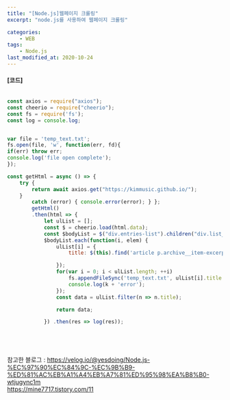 ```yaml
---
title: "[Node.js]웹페이지 크롤링"
excerpt: "node.js를 사용하여 웹페이지 크롤링"

categories:
    - WEB
tags:
    - Node.js
last_modified_at: 2020-10-24
---
```


#### [코드]

```javascript

const axios = require("axios"); 
const cheerio = require("cheerio"); 
const fs = require('fs');
const log = console.log; 


var file = 'temp_text.txt';
fs.open(file, 'w', function(err, fd){
if(err) throw err;
console.log('file open complete');
});

const getHtml = async () => { 
    try { 
        return await axios.get("https://kimmusic.github.io/"); 
    } 
        catch (error) { console.error(error); } }; 
        getHtml() 
        .then(html => { 
            let ulList = []; 
            const $ = cheerio.load(html.data); 
            const $bodyList = $("div.entries-list").children("div.list__item"); 
            $bodyList.each(function(i, elem) { 
                ulList[i] = { 
                    title: $(this).find('article p.archive__item-excerpt').text()};

                }); 
                for(var i = 0; i < ulList.length; ++i)
                    fs.appendFileSync('temp_text.txt', ulList[i].title + '\n', 'utf-8', function(error){
                    console.log(k + 'error');
                });
                const data = ulList.filter(n => n.title);

                return data;

            }) .then(res => log(res));






```
  
참고한 블로그 : <https://velog.io/@yesdoing/Node.js-%EC%97%90%EC%84%9C-%EC%9B%B9-%ED%81%AC%EB%A1%A4%EB%A7%81%ED%95%98%EA%B8%B0-wtjugync1m>  
                   <https://mine7717.tistory.com/11>